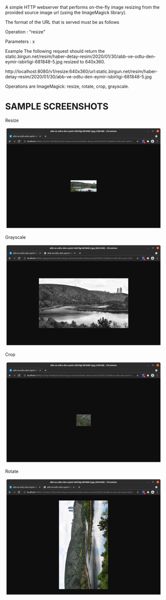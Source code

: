 A simple HTTP webserver that performs on-the-fly image resizing from the provided source image url (using the ImageMagick library).

The format of the URL that is served must be as follows

Operation : “resize”

Parameters : <width>x<height>

Example
The following request should return the static.birgun.net/resim/haber-detay-resim/2020/01/30/abb-ve-odtu-den-eymir-isbirligi-681848-5.jpg resized to 640x360.

http://localhost:8080/v1/resize:640x360/url:static.birgun.net/resim/haber-detay-resim/2020/01/30/abb-ve-odtu-den-eymir-isbirligi-681848-5.jpg

Operations are ImageMagick: resize, rotate, crop, grayscale.


# SAMPLE SCREENSHOTS

Resize

![alt text](https://raw.githubusercontent.com/ftasbasi/ImageMagick-HTTP-Server/main/images/resize%3A180x80.png)

Grayscale

![alt text](https://raw.githubusercontent.com/ftasbasi/ImageMagick-HTTP-Server/main/images/grayscale.png)

Crop

![alt text](https://raw.githubusercontent.com/ftasbasi/ImageMagick-HTTP-Server/main/images/crop%3A100x80.png)

Rotate

![alt text](https://raw.githubusercontent.com/ftasbasi/ImageMagick-HTTP-Server/main/images/rotate.png)
